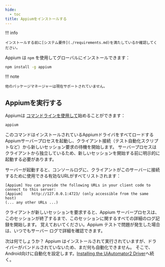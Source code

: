 ```yaml
---
hide:
  - toc
title: Appiumをインストールする
---
```


!!! info

```
インストールする前に[システム要件](./requirements.md)を満たしているか確認してください。
```

Appium は `npm` を使用してグローバルにインストールできます：

```bash
npm install -g appium
```

!!! note

```
他のパッケージマネージャーは現在サポートされていません。
```

## Appiumを実行する

Appiumは [コマンドラインを使用して](../cli/index.md)始めることができます：

```
appium
```

このコマンドはインストールされているAppiumドライバをすべてロードするAppiumサーバープロセスを起動し、クライアント接続（テスト自動化スクリプトなど）から新しいセッション要求の待機を開始します。
サーバープロセスはクライアントから独立しているため、新しいセッションを開始する前に明示的に起動する必要があります。

サーバーが起動すると、コンソールログに、クライアントがこのサーバーに接続するために使用できる有効なURLがすべてリストされます：

```
[Appium] You can provide the following URLs in your client code to connect to this server:
[Appium] 	http://127.0.0.1:4723/ (only accessible from the same host)
(... any other URLs ...)
```

クライアントが新しいセッションを要求すると、Appium サーバープロセスは、このセッションが終了するまで、このセッションに関するすべての詳細のログ記録を開始します。 覚えておいてください。Appium テストで問題が発生した場合は、いつでもサーバー ログで詳細を確認できます。

次は何でしょうか？ Appium はインストールされて実行されていますが、ドライバーがバンドルされていないため、まだ何も自動化できません。 そこで、Android向けに自動化を設定します。[Installing the UiAutomator2 Driver](./uiauto2-driver.md)へ続く。
